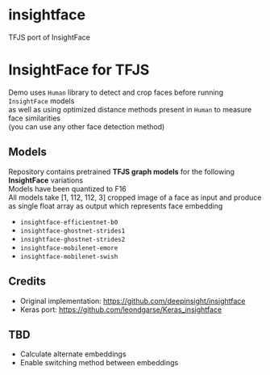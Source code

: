 # insightface
TFJS port of InsightFace
# InsightFace for TFJS

Demo uses `Human` library to detect and crop faces before running `InsightFace` models  
as well as using optimized distance methods present in `Human` to measure face similarities  
(you can use any other face detection method)  
## Models

Repository contains pretrained **TFJS graph models** for the following **InsightFace** variations  
Models have been quantized to F16  
All models take [1, 112, 112, 3] cropped image of a face as input and produce as single float array as output which represents face embedding

- `insightface-efficientnet-b0`
- `insightface-ghostnet-strides1`
- `insightface-ghostnet-strides2`
- `insightface-mobilenet-emore`
- `insightface-mobilenet-swish`

## Credits

- Original implementation: <https://github.com/deepinsight/insightface>
- Keras port: <https://github.com/leondgarse/Keras_insightface>

## TBD

- Calculate alternate embeddings
- Enable switching method between embeddings
